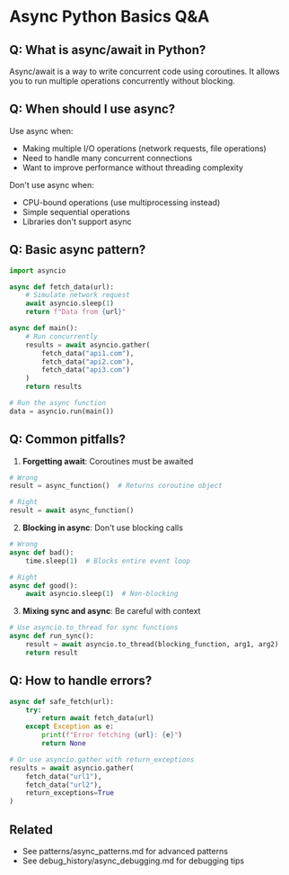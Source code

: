 # Async Python Basics Q&A

## Q: What is async/await in Python?

Async/await is a way to write concurrent code using coroutines. It allows you to run multiple operations concurrently without blocking.

## Q: When should I use async?

Use async when:
- Making multiple I/O operations (network requests, file operations)
- Need to handle many concurrent connections
- Want to improve performance without threading complexity

Don't use async when:
- CPU-bound operations (use multiprocessing instead)
- Simple sequential operations
- Libraries don't support async

## Q: Basic async pattern?

```python
import asyncio

async def fetch_data(url):
    # Simulate network request
    await asyncio.sleep(1)
    return f"Data from {url}"

async def main():
    # Run concurrently
    results = await asyncio.gather(
        fetch_data("api1.com"),
        fetch_data("api2.com"),
        fetch_data("api3.com")
    )
    return results

# Run the async function
data = asyncio.run(main())
```

## Q: Common pitfalls?

1. **Forgetting await**: Coroutines must be awaited
```python
# Wrong
result = async_function()  # Returns coroutine object

# Right
result = await async_function()
```

2. **Blocking in async**: Don't use blocking calls
```python
# Wrong
async def bad():
    time.sleep(1)  # Blocks entire event loop

# Right
async def good():
    await asyncio.sleep(1)  # Non-blocking
```

3. **Mixing sync and async**: Be careful with context
```python
# Use asyncio.to_thread for sync functions
async def run_sync():
    result = await asyncio.to_thread(blocking_function, arg1, arg2)
    return result
```

## Q: How to handle errors?

```python
async def safe_fetch(url):
    try:
        return await fetch_data(url)
    except Exception as e:
        print(f"Error fetching {url}: {e}")
        return None

# Or use asyncio.gather with return_exceptions
results = await asyncio.gather(
    fetch_data("url1"),
    fetch_data("url2"),
    return_exceptions=True
)
```

## Related
- See patterns/async_patterns.md for advanced patterns
- See debug_history/async_debugging.md for debugging tips